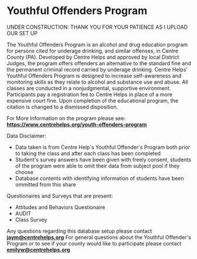 # Youthful Offenders Program 
UNDER CONSTRUCTION: THANK YOU FOR YOUR PATIENCE AS I UPLOAD OUR SET UP

The Youthful Offenders Program is an alcohol and drug education program for persons cited for underage drinking, and similar offenses, in Centre County (PA). 
  Developed by Centre Helps and approved by local District Judges, the program offers offenders an alternative to the standard fine and the permanent criminal record carried by underage drinking.
  Centre Helps' Youthful Offenders Program is designed to increase self-awareness and monitoring skills as they relate to alcohol and substance use and abuse. 
  All classes are conducted in a nonjudgmental, supportive environment. Participants pay a registration fee to Centre Helps in place of a more expensive court fine. 
  Upon completion of the educational program, the citation is changed to a dismissed disposition.
  
  For More Information on the program please see: **https://www.centrehelps.org/youth-offenders-program**
  
Data Disclaimer:
- Data taken is from Centre Help's Youthful Offender's Program both prior to taking the class and after each class has been completed
- Student's survey answers have been given with freely consent, students of the program were able to omit their data from subject pool if they choose
- Database contents with identifying information of students have been ommitted from this share

Questionaires and Surveys that are present:
  - Attitudes and Behaviors Questionaire
  - AUDIT
  - Class Survey

Any questions regarding this database setup please contact **jaym@centrehelps.org**
For general questions about the Youthful Offender's Program or to see if your county would like to participate please contact **emilyw@centrehelps.org**
